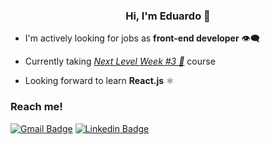 <h3 align="center"> Hi, I'm Eduardo 👋 </h3>

- I'm actively looking for jobs as **front-end developer** 👁‍🗨

- Currently taking [*Next Level Week #3 🚀*](https://github.com/EduardoRodriguesF/happy) course

- Looking forward to learn **React.js** ⚛

### Reach me!
[![Gmail Badge](https://img.shields.io/badge/-eduardo.rodrigues.fer-D44638?style=flat-square&logo=Gmail&logoColor=white&link=mailto:eduardo.rodrigues.fer@gmail.com)](mailto:diego.schell.f@gmail.com)
[![Linkedin Badge](https://img.shields.io/badge/-Eduardo%20Rodrigues-0077B5?style=flat-square&logo=Linkedin&logoColor=white&link=https://www.linkedin.com/in/eduardo-rodrigues-4b3624190/)](https://www.linkedin.com/in/eduardo-rodrigues-4b3624190/)
<!--
**EduardoRodriguesF/EduardoRodriguesF** is a ✨ _special_ ✨ repository because its `README.md` (this file) appears on your GitHub profile.

Here are some ideas to get you started:

- 🔭 I’m currently working on ...
- 🌱 I’m currently learning ...
- 👯 I’m looking to collaborate on ...
- 🤔 I’m looking for help with ...
- 💬 Ask me about ...
- 📫 How to reach me: ...
- 😄 Pronouns: ...
- ⚡ Fun fact: ...
-->
